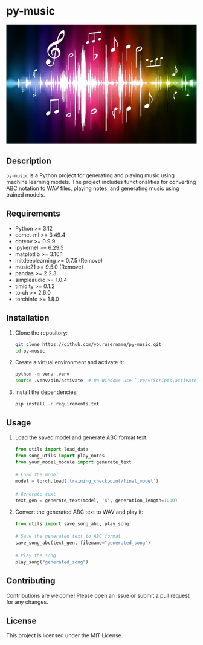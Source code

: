 # py-music

![Music Image](https://github.com/rv314/py-music/blob/master/images/music-notes-and-sound-waves.webp?raw=true)

## Description

`py-music` is a Python project for generating and playing music using machine learning models. The project includes functionalities for converting ABC notation to WAV files, playing notes, and generating music using trained models.

## Requirements

- Python >= 3.12
- comet-ml >= 3.49.4
- dotenv >= 0.9.9
- ipykernel >= 6.29.5
- matplotlib >= 3.10.1
- mitdeeplearning >= 0.7.5 (Remove)
- music21 >= 9.5.0 (Remove)
- pandas >= 2.2.3
- simpleaudio >= 1.0.4
- timidity >= 0.1.2
- torch >= 2.6.0
- torchinfo >= 1.8.0

## Installation

1. Clone the repository:

   ```sh
   git clone https://github.com/yourusername/py-music.git
   cd py-music
   ```

2. Create a virtual environment and activate it:

   ```sh
   python -m venv .venv
   source .venv/bin/activate  # On Windows use `.venv\Scripts\activate`
   ```

3. Install the dependencies:
   ```sh
   pip install -r requirements.txt
   ```

## Usage

1. Load the saved model and generate ABC format text:

   ```python
   from utils import load_data
   from song_utils import play_notes
   from your_model_module import generate_text

   # Load the model
   model = torch.load('training_checkpoint/final_model')

   # Generate text
   text_gen = generate_text(model, 'X', generation_length=1000)
   ```

2. Convert the generated ABC text to WAV and play it:

   ```python
   from utils import save_song_abc, play_song

   # Save the generated text to ABC format
   save_song_abc(text_gen, filename="generated_song")

   # Play the song
   play_song("generated_song")
   ```

## Contributing

Contributions are welcome! Please open an issue or submit a pull request for any changes.

## License

This project is licensed under the MIT License.
